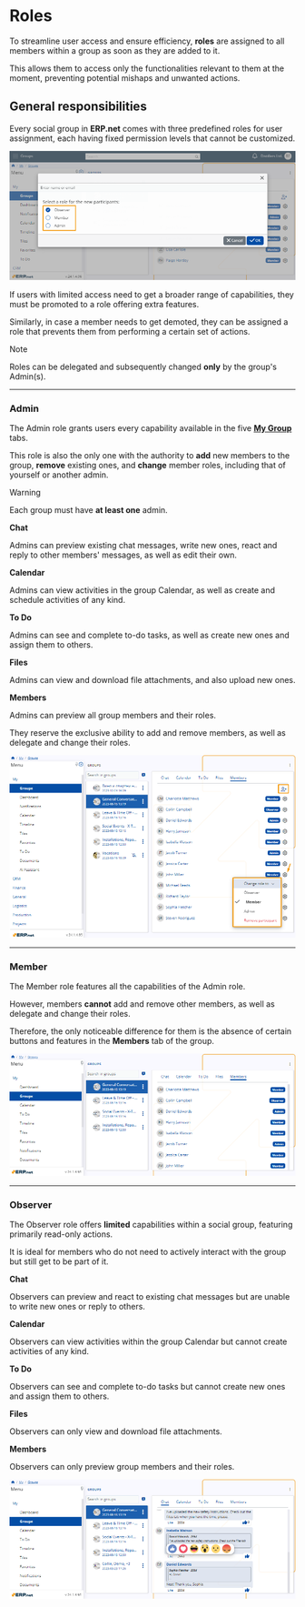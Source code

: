 # Roles 

To streamline user access and ensure efficiency, **roles** are assigned to all members within a group as soon as they are added to it.

This allows them to access only the functionalities relevant to them at the moment, preventing potential mishaps and unwanted actions.

## General responsibilities 

Every social group in **ERP.net** comes with three predefined roles for user assignment, each having fixed permission levels that cannot be customized. 

 ![Pictures](pictures/Groups_Members_26_04.png)  

If users with limited access need to get a broader range of capabilities, they must be promoted to a role offering extra features.

Similarly, in case a member needs to get demoted, they can be assigned a role that prevents them from performing a certain set of actions.

> [!NOTE]
>
> Roles can be delegated and subsequently changed **only** by the group's Admin(s).

---

### Admin

The Admin role grants users every capability available in the five [**My Group**](index.md) tabs.

This role is also the only one with the authority to **add** new members to the group, **remove** existing ones, and **change** member roles, including that of yourself or another admin.

> [!WARNING]
>
> Each group must have **at least one** admin.

**Chat** 

Admins can preview existing chat messages, write new ones, react and reply to other members' messages, as well as edit their own.

**Calendar**

Admins can view activities in the group Calendar, as well as create and schedule activities of any kind.

**To Do**

Admins can see and complete to-do tasks, as well as create new ones and assign them to others.

**Files**

Admins can view and download file attachments, and also upload new ones.

**Members**

Admins can preview all group members and their roles. 

They reserve the exclusive ability to add and remove members, as well as delegate and change their roles.

 ![Pictures](pictures/Roles_Admin_16_04.png)  

---

### Member

The Member role features all the capabilities of the Admin role. 

However, members **cannot** add and remove other members, as well as delegate and change their roles.

Therefore, the only noticeable difference for them is the absence of certain buttons and features in the **Members** tab of the group.

![Pictures](pictures/Groups_Members_view_26_04.png)   

---

### Observer

The Observer role offers **limited** capabilities within a social group, featuring primarily read-only actions. 

It is ideal for members who do not need to actively interact with the group but still get to be part of it.

**Chat** 

Observers can preview and react to existing chat messages but are unable to write new ones or reply to others.

**Calendar**

Observers can view activities within the group Calendar but cannot create activities of any kind.

**To Do** 

Observers can see and complete to-do tasks but cannot create new ones and assign them to others.

**Files** 

Observers can only view and download file attachments.

**Members**

Observers can only preview group members and their roles.

![Pictures](pictures/Groups_Observers_chat_26_04.png)   
